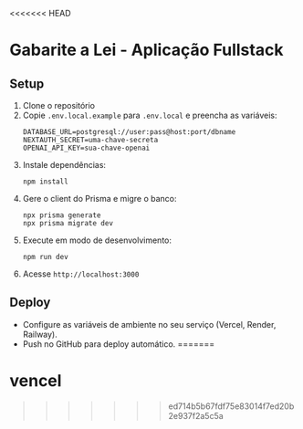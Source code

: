 <<<<<<< HEAD
# Gabarite a Lei - Aplicação Fullstack

## Setup

1. Clone o repositório
2. Copie `.env.local.example` para `.env.local` e preencha as variáveis:
   ```
   DATABASE_URL=postgresql://user:pass@host:port/dbname
   NEXTAUTH_SECRET=uma-chave-secreta
   OPENAI_API_KEY=sua-chave-openai
   ```
3. Instale dependências:
   ```
   npm install
   ```
4. Gere o client do Prisma e migre o banco:
   ```
   npx prisma generate
   npx prisma migrate dev
   ```
5. Execute em modo de desenvolvimento:
   ```
   npm run dev
   ```
6. Acesse `http://localhost:3000`

## Deploy

- Configure as variáveis de ambiente no seu serviço (Vercel, Render, Railway).
- Push no GitHub para deploy automático.
=======
# vencel
>>>>>>> ed714b5b67fdf75e83014f7ed20b2e937f2a5c5a
